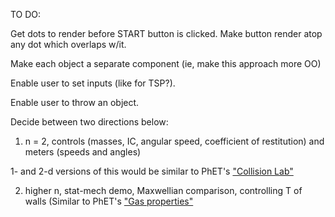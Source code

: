 TO DO:

Get dots to render before START button is clicked.
Make button render atop any dot which overlaps w/it.

Make each object a separate component (ie, make this approach more OO)

Enable user to set inputs (like for TSP?).

Enable user to throw an object.

Decide between two directions below:
1) n = 2, controls (masses, IC, angular speed, coefficient of restitution) and meters (speeds and angles)

1- and 2-d versions of this would be similar to PhET's ["Collision Lab"](https://phet.colorado.edu/sims/html/collision-lab/latest/collision-lab_all.html)

2) higher n, stat-mech demo, Maxwellian comparison, controlling T of walls
(Similar to PhET's ["Gas properties"](https://phet.colorado.edu/en/simulation/gas-properties)
